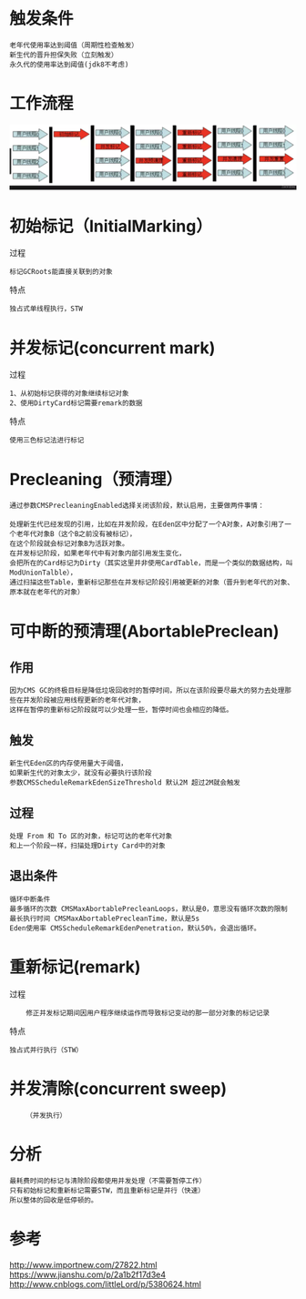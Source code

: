 

# 触发条件

	老年代使用率达到阈值（周期性检查触发）
	新生代的晋升担保失败（立刻触发）
	永久代的使用率达到阈值(jdk8不考虑)



# 工作流程

![](https://github.com/RodJohn/JVM/blob/master/img/gccms.png)


# 初始标记（InitialMarking）

过程

	标记GCRoots能直接关联到的对象


特点

	独占式单线程执行，STW
	
  
# 并发标记(concurrent mark)

过程

	1、从初始标记获得的对象继续标记对象
	2、使用DirtyCard标记需要remark的数据
	
特点

	使用三色标记法进行标记
	
	
# Precleaning（预清理）

	通过参数CMSPrecleaningEnabled选择关闭该阶段，默认启用，主要做两件事情：

	处理新生代已经发现的引用，比如在并发阶段，在Eden区中分配了一个A对象，A对象引用了一个老年代对象B（这个B之前没有被标记），
	在这个阶段就会标记对象B为活跃对象。
	在并发标记阶段，如果老年代中有对象内部引用发生变化，
	会把所在的Card标记为Dirty（其实这里并非使用CardTable，而是一个类似的数据结构，叫ModUnionTalble），
	通过扫描这些Table，重新标记那些在并发标记阶段引用被更新的对象（晋升到老年代的对象、原本就在老年代的对象）




# 可中断的预清理(AbortablePreclean)

## 作用

	因为CMS GC的终极目标是降低垃圾回收时的暂停时间，所以在该阶段要尽最大的努力去处理那些在并发阶段被应用线程更新的老年代对象，
	这样在暂停的重新标记阶段就可以少处理一些，暂停时间也会相应的降低。

## 触发

	新生代Eden区的内存使用量大于阈值，
	如果新生代的对象太少，就没有必要执行该阶段   
	参数CMSScheduleRemarkEdenSizeThreshold 默认2M 超过2M就会触发


## 过程

	处理 From 和 To 区的对象，标记可达的老年代对象  
	和上一个阶段一样，扫描处理Dirty Card中的对象  
## 退出条件

	循环中断条件 
	最多循环的次数 CMSMaxAbortablePrecleanLoops，默认是0，意思没有循环次数的限制  
	最长执行时间 CMSMaxAbortablePrecleanTime，默认是5s
	Eden使用率 CMSScheduleRemarkEdenPenetration，默认50%，会退出循环。

 

  
# 重新标记(remark)

过程

    	修正并发标记期间因用户程序继续运作而导致标记变动的那一部分对象的标记记录

特点

	独占式并行执行（STW）
		
		
# 并发清除(concurrent sweep)
        （并发执行）
        
# 分析
        
    最耗费时间的标记与清除阶段都使用并发处理（不需要暂停工作）
    只有初始标记和重新标记需要STW，而且重新标记是并行（快速）
    所以整体的回收是低停顿的。


	

# 参考

http://www.importnew.com/27822.html  
https://www.jianshu.com/p/2a1b2f17d3e4
http://www.cnblogs.com/littleLord/p/5380624.html


